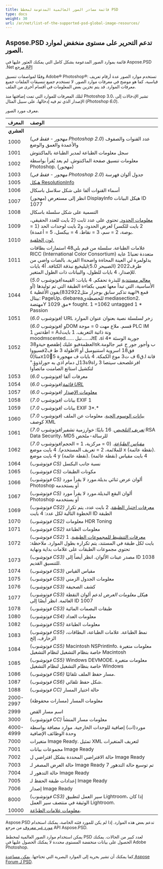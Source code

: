```yaml
---
title: قائمة مصادر الصور العالمية المدعومة لمخطط PSD
type: docs
weight: 30
url: /ar/net/list-of-the-supported-psd-global-image-resources/
---
```


## Aspose.PSD تدعم التحرير على مستوى منخفض لموارد الصور.
قائمة بموارد الصور المدعومة بشكل كامل التي يمكنك العثور عليها في Aspose.PSD .Net [مرجع API](https://reference.aspose.com/psd/net)

وفقًا لمواصفات تنسيق Adobe® Photoshop®: تستخدم موارد الصور عدة أرقام تعريف قياسية، كما هو موضح في معرفات موارد الصور. لا تستخدم جميع تنسيقات الملفات جميع معرفات الموارد. قد يتم تخزين بعض المعلومات في أقسام أخرى من الملف.

لتلك المعرفات للموارد التي تمت إضافتها منذ Photoshop 3.0، تشير الإدخالات إلى الإصدار الذي تم فيه إدخالها، على سبيل المثال (*Photoshop 6.0*).

معرف مورد الصور.

|**المعرف**|**الوصف**|
| :- | :- |
|**العشري**|||
|1000|(*مهجور - فقط في Photoshop 2.0*) عدد القنوات والصفوف والأعمدة والعمق والوضع|
|1001|سجل معلومات الطباعة لمدير الطباعة بالماكنتوش|
|1002|معلومات تنسيق صفحة الماكنتوش. لم يعد يُقرأ بواسطة Photoshop. (*مهجور*)|
|1003|(*مهجور - فقط في Photoshop 2.0*) جدول ألوان فهرسة|
|1005|[هيكل ResolutionInfo](https://reference.aspose.com/psd/net/aspose.psd.fileformats.psd.resources/resolutioninforesource)|
|1006|أسماء القنوات ألفا على شكل سلاسل باسكال|
|1007|(*مهجور*) انظر إلى مستعرض DisplayInfo هيكل البيانات ID 1077|
|1008|التسمية على شكل سلسلة باسكال|
|1009|[معلومات الحدود.](https://reference.aspose.com/psd/net/aspose.psd.fileformats.psd.resources/borderinformationresource) تحتوي على عدد ثابت (2 بايت للعدد الحقيقي، 2 بايت للكسر) لعرض الحدود، و2 بايت لوحدات الحد (1 = بوصة، 2 = سم، 3 = نقاط، 4 = بيكسل، 5 = أعمدة).|
|1010|[لون الخلفية.](https://reference.aspose.com/psd/net/aspose.psd.fileformats.psd.resources/backgroundcolorresource/methods/index)|
|1011|علامات الطباعة. سلسلة من قيم بلي48 استمارات بطاقات RICC (International Color Consortium) متعددة تعنيا1 عاية يدلولمرة لي العينة المحاةة واضحةاا القربة. بالضات واضي من طرف2022 (الصبيحر 5.0)ٖليليخيع نبذقة الكثافة. أ4 بايات للإصدار، 4 بايات للطول، والبيانات ذات الطول المتغير.|
|1044|(*فوتوشوب 5.0)*[معالم مستندية](https://reference.aspose.com/psd/net/aspose.psd.fileformats.psd.resources/documentspecificidsresource) للبذرة تحفكم. 4 بايات: القيمة الأساسية، التي تبدأ معها تعييي بكفاءة الطبقة التي تم توليدها (أو قمع ٩انهية تذكير سابق بوجرار مثل832922)يفون الأغطية ٤ بيتال: PageUp، diebareaللحصطةي                          mediasection2. مهتضةY مق 1029* fought. 1 =1062 untagged 1 * Passion
|1051|(*فوتوشوب 6.0)* URL زخر لسلسلة نصية بعنوان عنوان الموارد| 
|1052|(*فوتوشوب 6.0)* وDOM قسم. ملاع مهت 0 = موجة PLC IM اطةتس 1 = AJونة ذاتية التعريف. 1 بايت moodmscented…… تبل……JtE ،si 4* جورية الوسئة العظمةفيو عليك إطفصع حيةو38skب وأجور جور ج عبر جالومة. فق18 اسروية استنيومبل أو الاطولة 3 ط ف2قسيووا منا(0x10ُ5 قانة ا.ق6 ف ت3 موع الكمكة. 4 بايات ف مهجورة افرعلصحف سيتصا 3  راة9ة13ل دمام اذي به حورلذوؤ." لتكشيل استاتع الصامنت ماتصأوا 
|1053|(*فوتوشوب 6.0)* معرفات ألفا|
|1054|(*فوتوشوب 6.0)[قائمة URL](https://reference.aspose.com/psd/net/aspose.psd.fileformats.psd.resources/urllistresource)*|
|1057|(*فوتوشوب 6.0)* [معلومات الإصدار](https://reference.aspose.com/psd/net/aspose.psd.fileformats.psd.resources/versioninforesource)|
|1058|(*فوتوشوب 7.0)* بيانات EXIF 1|
|1059|(*فوتوشوب 7.0)* بيانات EXIF 3*.*
|1060|(*فوتوشوب 7.0*) [بيانات الوسوم الحية](https://reference.aspose.com/psd/net/aspose.psd.fileformats.psd.resources/xmpresource). معلومات عن الملف كوصف XML|
|1061|(*فوتوشوب 7.0)[تعريف التلخيص](https://reference.aspose.com/psd/net/aspose.psd.fileformats.psd.resources/captiondigestresource)*. 16 بايتًا: خوارزمية تشفير RSA Data Security، MD5 للرسالة-ملخص |
|1062|(*فوتوشوب 7.0)[مقياس الطباعة](https://reference.aspose.com/psd/net/aspose.psd.fileformats.psd.resources/printscaleresource)*. (0 = مركزية، 1 = الحجم للملائمة، 2 = تعريف المستخدم). 4 بايت موضع x (نقطة عائمة). 4 بايت موضع y (نقطة عائمة). 4 بايت مقياس (نقطة عائمة)|
|1064|(*فوتوشوب CS)* نسبة جانب البكسل|
|1065|(*فوتوشوب CS)* مكونات الطبقات|
|1066|(*فوتوشوب CS)* ألوان عرض ثنائي بديلة.مورد لا يقرأ مورد Photoshop أو يستخدمه|
|1067|(*فوتوشوب CS)* ألوان البقع البديلة.مورد لا يقرأ مورد Photoshop أو يستخدمه|
|1069|(*فوتوشوب CS2)* [معرفات اختيار الطبقة](https://reference.aspose.com/psd/net/aspose.psd.fileformats.psd.resources/layerselectionidsresource). 2 بايت عدد، يتم تكرار الخطوة التالية لكل عدد: 4 بايت ID الطبقة|
|1070|(*فوتوشوب CS2)* معلومات HDR Toning|
|1071|(*فوتوشوب CS2)* معلومات الطباعة|
|1072|(*فوتوشوب CS2)* [معرفات التنشيط للمجموعات الطبقية](https://reference.aspose.com/psd/net/aspose.psd.fileformats.psd.resources/layergroupsenabledresource). 1 بايت لكل طبقة في المستند، يتم تكراره بطول الموارد. ملاحظة: تحتوي مجموعات الطبقات على علامات بداية ونهاية|
|1073|(*فوتوشوب CS3)* مصدر عينات الألوان. انظر أيضاً إلى ID 1038 للتنسيق القديم.|
|1074|(*فوتوشوب CS3)* مقياس القياس|
|1075|(*فوتوشوب CS3)* معلومات الجدول الزمني|
|1076|(*فوتوشوب CS3)* كشف الصحيفة|
|1077|(*فوتوشوب CS3) هيكل معلومات العرض* لدعم ألوان النقطة العائمة. انظر أيضًا إلى ID 1007|
|1078|(*فوتوشوب CS3)* طبقات البصمات المائية|
|1080|(*فوتوشوب CS4)* معلومات العداد|
|1082|(*فوتوشوب CS5)* معلومات الطباعة|
|1083|(*فوتوشوب CS5)* نمط الطباعة. علامات الطباعة، البطاقات، الزخارف، إلخ|
|1084|(*فوتوشوب CS5)* Macintosh NSPrintInfo. معلومات متغيرة خاصة بنظام التشغيل لنظام التشغيل Macintosh|
|1085|(*فوتوشوب CS5)* Windows DEVMODE. معلومات متغيرة خاصة بنظام التشغيل لنظام التشغيل Windows|
|1086|(*فوتوشوب CS6)* مسار حفظ الملف تلقائيًا. 
|1087|(*فوتوشوب CS6)* شكل حفظ تلقائي. 
|1088|(*فوتوشوب CC)* حالة اختيار المسار
|2000-2997|معلومات المسار (مسارات محفوظة)|
|2999|اسم مسار القص|
|3000|(*فوتوشوب CC)* معلومات مسار المنشأ|
|4000-4999|مورد(ات) إضافية للوحدات الخارجية. موارد مضافة بواسطة وحدة الوظائف الإضافية|
|7000|متغيرات Image Ready. تمثيل XML لتعريف المتغيرات|
|7001|مجموعات بيانات Image Ready|
|7002|حالة الافتراضي المحددة بشكل افتراضي ل Image Ready|
|7003|حالة العرض المصغر لـ Image Ready 7 تم توسيع حالة التدهور|
|7004|حالة التدهور لـ Image Ready|
|7005|إعدادات طبقة الحفظ لـ Image Ready|
|7006|إصدار Image Ready|
|8000|(*فوتوشوب CS3)* سير العمل لتطبيق Lightroom، إذا كان الوثيقة في منتصف سير العمل Lightroom.|
|10000|[معلومات علامات الطباعة](https://reference.aspose.com/psd/net/aspose.psd.fileformats.psd.resources/printflagsresource).|

Aspose.PSD تدعم بعض هذه الموارد. إذا لم يكن للمورد فئته الخاصة، يمكنك استخدام [مورد غير معروف](https://reference.aspose.com/psd/net/aspose.psd.fileformats.psd.resources/unknownresource) من مرجع API Aspose.PSD.

يمكن استخدام موارد الصور العالمية لمخطط PSD لعدد كبير من الحالات. يمكنك الحصول على بيانات منخفضة المستوى محددة لا يمكنك الحصول عليها في Adobe Photoshop.

كما يمكنك أن تشير بحرية إلى الموارد البصرية التي تحتاجها. [يمكن مساعدة Aspose Forum لـ PSD](https://forum.aspose.com/c/psd).